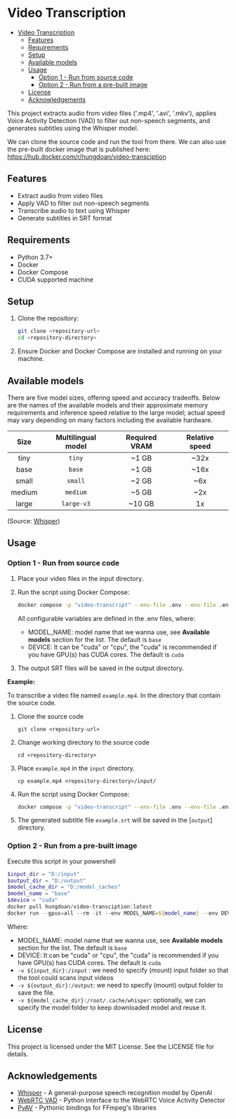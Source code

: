 ﻿

# Video Transcription
- [Video Transcription](#video-transcription)
  - [Features](#features)
  - [Requirements](#requirements)
  - [Setup](#setup)
  - [Available models](#available-models)
  - [Usage](#usage)
    - [Option 1 - Run from source code](#option-1---run-from-source-code)
    - [Option 2 - Run from a pre-built image](#option-2---run-from-a-pre-built-image)
  - [License](#license)
  - [Acknowledgements](#acknowledgements)


This project extracts audio from video files ('.mp4', '.avi', '.mkv'), applies Voice Activity Detection (VAD) to filter out non-speech segments, and generates subtitles using the Whisper model.

We can clone the source code and run the tool from there. We can also use the pre-built docker image that is published here: https://hub.docker.com/r/hungdoan/video-transciption

## Features

- Extract audio from video files
- Apply VAD to filter out non-speech segments
- Transcribe audio to text using Whisper
- Generate subtitles in SRT format

## Requirements

- Python 3.7+
- Docker
- Docker Compose
- CUDA supported machine

## Setup

1. Clone the repository:
    ```sh
    git clone <repository-url>
    cd <repository-directory>
    ```

2. Ensure Docker and Docker Compose are installed and running on your machine.

## Available models
There are five model sizes, offering speed and accuracy tradeoffs. Below are the names of the available models and their approximate memory requirements and inference speed relative to the large model; actual speed may vary depending on many factors including the available hardware.

|  Size  | Multilingual model | Required VRAM | Relative speed |
|:------:|:------------------:|:-------------:|:--------------:|
|  tiny  |  `tiny`       |     ~1 GB     |      ~32x      |
|  base  |  `base`       |     ~1 GB     |      ~16x      |
| small  |  `small`       |     ~2 GB     |      ~6x       |
| medium |  `medium`      |     ~5 GB     |      ~2x       |
| large  |  `large-v3`       |    ~10 GB     |       1x       | 

(Source: [Whisper](https://github.com/openai/whisper))

## Usage
### Option 1 - Run from source code
1. Place your video files in the input directory.
2. Run the script using Docker Compose:
    ```sh
    docker compose -p "video-transcript" --env-file .env --env-file .env.base up --build --remove-orphans
    ```
    All configurable variables are defined in the .env files, where: 
    - MODEL_NAME: model name that we wanna use, see **Available models** section for the list. The default is `base`
    - DEVICE: It can be "cuda" or "cpu", the "cuda" is recommended if you have GPU(s) has CUDA cores. The default is `cuda`


3. The output SRT files will be saved in the output directory.


**Example:**

To transcribe a video file named `example.mp4`. 
In the directory that contain the source code.
1. Clone the source code
    ```
    git clone <repository-url>
    ```
2. Change working directory to the source code
    ```
    cd <repository-directory>
    ```
3. Place `example.mp4` in the `input` directory.
    ```
    cp example.mp4 <repository-directory>/input/
    ```
4. Run the script using Docker Compose:
    ```sh
    docker compose -p "video-transcript" --env-file .env --env-file .env.base up --build --remove-orphans
    ```
3. The generated subtitle file `example.srt` will be saved in the [`output`] directory.

### Option 2 - Run from a pre-built image
Execute this script in your powershell
```powershell
$input_dir = "D:/input" 
$output_dir = "D:/output" 
$model_cache_dir = "D:/model_caches"
$model_name = "base" 
$device = "cuda" 
docker pull hungdoan/video-transciption:latest
docker run --gpus=all --rm -it --env MODEL_NAME=${model_name} --env DEVICE=${device} -v ${input_dir}:/input -v ${output_dir}:/output -v ${model_cache_dir}:/root/.cache/whisper hungdoan/video-transciption:latest 
```
Where: 
- MODEL_NAME: model name that we wanna use, see **Available models** section for the list. The default is `base`
- DEVICE: It can be "cuda" or "cpu", the "cuda" is recommended if you have GPU(s) has CUDA cores. The default is `cuda`
- `-v ${input_dir}:/input` : we need to specify (mount) input folder so that the tool could scans input videos
- `-v ${output_dir}:/output`: we need to specify (mount) output folder to save the file. 
- `-v ${model_cache_dir}:/root/.cache/whisper`: optionally, we can specify the model folder to keep downloaded model and reuse it.
## License

This project is licensed under the MIT License. See the LICENSE file for details.

## Acknowledgements

- [Whisper](https://github.com/openai/whisper) - A general-purpose speech recognition model by OpenAI
- [WebRTC VAD](https://github.com/wiseman/py-webrtcvad) - Python interface to the WebRTC Voice Activity Detector
- [PyAV](https://github.com/mikeboers/PyAV) - Pythonic bindings for FFmpeg's libraries
